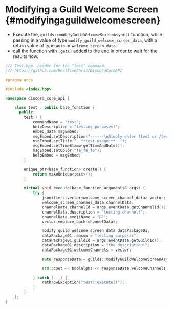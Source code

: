 Modifying a Guild Welcome Screen {#modifyingaguildwelcomescreen}
============
- Execute the, `guilds::modifyGuildWelcomeScreenAsync()` function, while passing in a value of type `modify_guild_welcome_screen_data`, with a return value of type `auto` or `welcome_screen_data`.
- call the function with `.get()` added to the end in order to wait for the results now.

```cpp
/// Test.hpp -header for the "test" command.
/// https://github.com/RealTimeChris/DiscordCoreAPI

#pragma once

#include <index.hpp>

namespace discord_core_api {

	class test : public base_function {
	  public:
		test() {
			commandName = "test";
			helpDescription = "testing purposes!";
			embed_data msgEmbed;
			msgEmbed.setDescription("------\nSimply enter !test or /test!\n------");
			msgEmbed.setTitle("__**test usage:**__");
			msgEmbed.setTimeStamp(getTimeAndDate());
			msgEmbed.setColor("fe_fe_fe");
			helpEmbed = msgEmbed;
		}

		unique_ptr<base_function> create() {
			return makeUnique<test>();
		}

		virtual void execute(base_function_arguments& args) {
			try {
				jsonifier::vector<welcome_screen_channel_data> vector;
				welcome_screen_channel_data channelData;
				channelData.channelId = args.eventData.getChannelId();
				channelData.description = "testing channel!";
				channelData.emojiName = "🏳";
				vector.emplace_back(channelData);

				modify_guild_welcome_screen_data dataPackage01;
				dataPackage01.reason = "testing purposes";
				dataPackage01.guildId = args.eventData.getGuildId();
				dataPackage01.description = "the description!";
				dataPackage01.welcomeChannels = vector;

				auto responseData = guilds::modifyGuildWelcomeScreenAsync(const dataPackage01).get();

				std::cout << boolalpha << responseData.welcomeChannels.at(0).channelId << std::endl;

			} catch (...) {
				rethrowException("test::execute()");
			}
		}
	};
}
```
